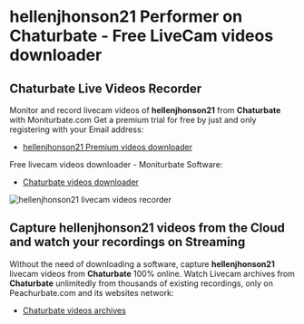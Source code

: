 # hellenjhonson21 Performer on Chaturbate - Free LiveCam videos downloader

## Chaturbate Live Videos Recorder

Monitor and record livecam videos of **hellenjhonson21** from **Chaturbate** with Moniturbate.com
Get a premium trial for free by just and only registering with your Email address:
* [hellenjhonson21 Premium videos downloader](https://moniturbate.com/request-demo-licence-key.html)

Free livecam videos downloader - Moniturbate Software:
* [Chaturbate videos downloader](https://moniturbate.com/moniturbate-download-software.html)

![hellenjhonson21 livecam videos recorder](https://peachurnet.com/templates/moniturbate-software.png)


## Capture hellenjhonson21 videos from the Cloud and watch your recordings on Streaming

Without the need of downloading a software, capture **hellenjhonson21** livecam videos from **Chaturbate** 100% online.
Watch Livecam archives from **Chaturbate** unlimitedly from thousands of existing recordings, only on Peachurbate.com and its websites network:
* [Chaturbate videos archives](https://peachurnet.com/)